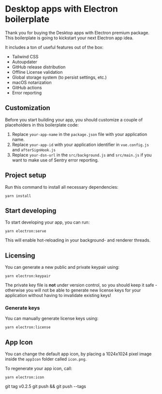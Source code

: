 # Desktop apps with Electron boilerplate

Thank you for buying the Desktop apps with Electron premium package.
This boilerplate is going to kickstart your next Electron app idea.

It includes a ton of useful features out of the box:

* Tailwind CSS
* Autoupdater
* GitHub release distribution
* Offline License validation
* Global storage system (to persist settings, etc.)
* macOS notarization
* GitHub actions
* Error reporting

## Customization

Before you start building your app, you should customize a couple of placeholders in this boilerplate code:

1. Replace `your-app-name` in the `package.json` file with your application name.
2. Replace `your-app-id` with your application identifier in `vue.config.js` and `afterSignHook.js`
3. Replace `your-dsn-url` in the `src/background.js` and `src/main.js` if you want to make use of Sentry error reporting.



## Project setup

Run this command to install all necessary dependencies:

```
yarn install
```

## Start developing

To start developing your app, you can run:

```
yarn electron:serve
```

This will enable hot-reloading in your background- and renderer threads.

## Licensing

You can generate a new public and private keypair using:

```
yarn electron:keypair
```

The private key file is **not** under version control, so you should keep it safe - otherwise you will not be able to generate new license keys for your application without having to invalidate existing keys!

### Generate keys

You can manually generate license keys using:

```
yarn electron:license
```

## App Icon

You can change the default app icon, by placing a 1024x1024 pixel image inside the `appIcon` folder called `icon.png`.

To regenerate your app icon, call:

```
yarn electron:icon
```

git tag v0.2.5
git push && git push --tags